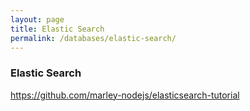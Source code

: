 ```yaml
---
layout: page
title: Elastic Search
permalink: /databases/elastic-search/
---
```


### Elastic Search

https://github.com/marley-nodejs/elasticsearch-tutorial

